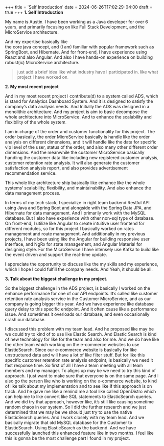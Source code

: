 +++
title = 'Self Introduction'
date = 2024-06-26T17:02:29-04:00
draft = true
+++
**1. Self Introduction**

My name is Austin. I have been working as a Java developer for over 6 years, and primarily focusing on like Full Stack Development, and the MicroService architecture.

And my expertise basically like  
the core java concept,
and (I am) familiar with popular framework such as SpringBoot, and Hibernate.
And for front-end, I have experience using React and also Angular.
And also I have hands-on experience on building robust(ic) MicroService architecture.
> just add a brief idea like what industry have I participated in. like what project I have worked on.

**2. My most recent project**

And in my most recent project I contribute(d) to a system called ADS, which is stand for Analytics Dashboard System.
And it is designed to satisfy the company’s data analysis needs. And Initially the ADS was designed in a monolithic architecture. And my project is aim to basic decompose the whole architecture into MicroService. And to enhance the scalability and flexibility of the whole system.

I am in charge of the order and customer functionality for this project. The order basically, the order MicroService basically is handle like the order analysis on different dimensions, and it will handle like the data for specific vip level of the user, status of the order, and also many other different order dimensions.
And the meanwhile the customer MicroService basically handling the customer data like including new registered customer analysis, customer retention rate analysis. It will also generate the customer satisfaction analysis report, and also provides advertisement recommendation service.

This whole like architecture ship basically like enhance like the whole systems’ scalability, flexibility, and maintainability. And also enhance the data management process.

In terms of my tech stack, I specialize in right team backend Restful API using Java and Spring Boot and alongside with the Spring Data JPA, and Hibernate for data management. And I primarily work with the MySQL database. But I also have experience with other non-sql type of database. On front-end, I utilize like Angular to create intuitive user frontend for different modules, so for this project I basically worked on rates management and route management. And additionally in my previous projects, I have been using like the Angular for building responsive user interface, and NgRx for state management, and Angular Material for designing style. For the MicroService I have intensely use Kafka to build like the event driven and support the real-time update.

I appreciate the opportunity to discuss like the my skills and my experience, which I hope I could fulfill the company needs. And Yeah, it should be all.

**3. Talk about the biggest challenge in my project.**

So the biggest challenge in the ADS project, is basically I worked on the enhance performance for one of our API endpoints. It’s called like customer retention rate analysis service in the Customer MicroService, and as our company is going bigger this year. And we have experience like database query delay to this specific endpoint. And it often cause like a performance issue. And sometimes it overloads our database, and even occasionally crash our database.

I discussed this problem with my team lead. And he proposed like may be we could try to kind of to use like Elastic Search. And Elastic Search is kind of new technology for like for the team and also for me. And we do have like the other team which working on the e-commerce websites to use ElasticSearch. Since our e-commerce website is basically for like unstructured data and will have a lot of like filter stuff. But for like this specific customer retention rate analysis endpoint, is basically we need it fast response time. So first of all I have a team meeting with all team members and my manager. To aligns up may be we need to try this kind of approach. I just want to make sure that everyone is on the same page. And I also go the person like who is working on the e-commerce website, to kind of like talk about my implementation and to see like if this approach is on track. And he gave me like a remind me a tool like called OpenDistro which can help me to like convert like SQL statements to ElasticSearch queries. And we did try that approach, however like, it’s still like causing sometime random chaos in our system. So I did the further research and we just determined that we may be we should just try to use the native ElasticSearch queries. And I work closely with my team lead. And we basically migrate that old MySQL database for the Customer to ElasticSearch. Using ElasticSearch as the backend. And we have successfully launched this enhanced feature like in two months. I feel like this is gonna be the most challenge part I found in my project. 
